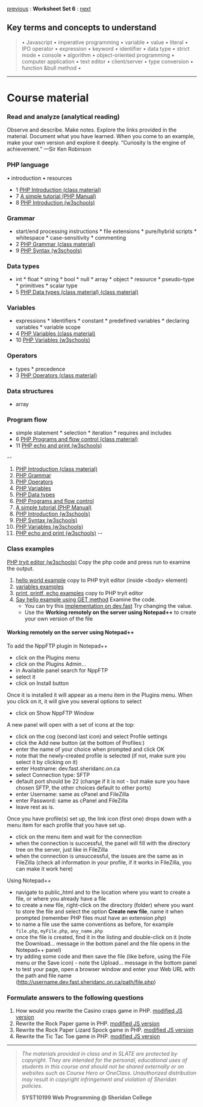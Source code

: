 [previous](set05.md) 
: **Worksheet Set 6**
: [next](set07.md)


## Key terms and concepts to understand
> &bull; Javascript  &bull; imperative programming  &bull; variable  &bull; value  &bull; literal  &bull; IPO operator &bull; expression  &bull; keyword  &bull; identifier  &bull;  data type &bull; strict mode  &bull; console  &bull;  algorithm  &bull; object-oriented programming  &bull; computer application  &bull;  text editor  &bull; client/server  &bull;  type conversion  &bull; function &bull method &bull;
> 
---

# Course material

### Read and analyze (analytical reading)
Observe and describe. Make notes. Explore the links provided in the material. Document what you have learned. When you come to an example, make your own version and explore it deeply. “Curiosity Is the engine of achievement.” —Sir Ken Robinson

### PHP language
&bull; introduction &bull; resources
* 1 [PHP Introduction (class material)](https://ebajcar.github.io/web10199/content/learnphp/index.html)
* 7 [A simple tutorial (PHP Manual)](https://www.php.net/manual/en/tutorial.php)
* 8 [PHP Introduction (w3schools)](https://www.w3schools.com/php/php_intro.asp)
### Grammar
* start/end processing instructions  *  file extensions  * pure/hybrid scripts  * whitespace  * case-sensitivity * commenting
* 2 [PHP Grammar (class material)](https://ebajcar.github.io/web10199/content/learnphp/grammar.html)
* 9 [PHP Syntax (w3schools)](https://www.w3schools.com/php/php_syntax.asp)
### Data types
* int * float * string * bool * null * array * object * resource * pseudo-type * primitives * scalar type
* 5 [PHP Data types (class material) (class material)](https://ebajcar.github.io/web10199/content/learnphp/data_types.html)
### Variables
* expressions * Identifiers * constant * predefined variables * declaring variables * variable scope
* 4 [PHP Variables (class material)](https://ebajcar.github.io/web10199/content/learnphp/variables.html)
* 10 [PHP Variables (w3schools)](https://www.w3schools.com/php/php_variables.asp)
### Operators
* types * precedence
* 3 [PHP Operators (class material)](https://ebajcar.github.io/web10199/content/learnphp/operators.html)
### Data structures
* array
### Program flow
* simple statement * selection * iteration * requires and includes
* 6 [PHP Programs and flow control (class material)](https://ebajcar.github.io/web10199/content/learnphp/control_flow.html)
* 11 [PHP echo and print (w3schools)](https://www.w3schools.com/php/php_echo_print.asp)

--
1. [PHP Introduction (class material)](https://ebajcar.github.io/web10199/content/learnphp/index.html)
2. [PHP Grammar](https://ebajcar.github.io/web10199/content/learnphp/grammar.html)
3. [PHP Operators](https://ebajcar.github.io/web10199/content/learnphp/operators.html)
4. [PHP Variables](https://ebajcar.github.io/web10199/content/learnphp/variables.html)
5. [PHP Data types](https://ebajcar.github.io/web10199/content/learnphp/data_types.html)
6. [PHP Programs and flow control](https://ebajcar.github.io/web10199/content/learnphp/control_flow.html)
7. [A simple tutorial (PHP Manual)](https://www.php.net/manual/en/tutorial.php)
8. [PHP Introduction (w3schools)](https://www.w3schools.com/php/php_intro.asp)
9. [PHP Syntax (w3schools)](https://www.w3schools.com/php/php_syntax.asp)
10. [PHP Variables (w3schools)](https://www.w3schools.com/php/php_variables.asp)
11. [PHP echo and print (w3schools)](https://www.w3schools.com/php/php_echo_print.asp)
--

### Class examples
<a href="https://www.w3schools.com/php/phptryit.asp?filename=tryphp_intro" target="_blank">PHP tryit editor (w3schools)</a> Copy the php code and press run to examine the output.
1. [hello world example](../examples/set6/hello_world.php) copy to PHP tryit editor (inside &lt;body> element)
2. [variables examples](../examples/set6/variables.php)
3. [print, printf, echo examples](../examples/set6/print_printf.html) copy to PHP tryit editor
4. [Say hello example using GET method](../examples/set6/say_hello.php) Examine the code.
    - You can try this [implementation on dev.fast](https://bajcar.dev.fast.sheridanc.on.ca/10199/set06/say_hello.php?name=Sheridan%20College&password=abc) Try changing the value.
    - Use the **Working remotely on the server using Notepad++** to create your own version of the file

#### Working remotely on the server using Notepad++
To add the NppFTP plugin in Notepad++
- click on the Plugins menu
- click on the Plugins Admin...
- in Available panel search for NppFTP
- select it
- click on Install button

Once it is installed it will appear as a menu item in the Plugins menu. When you click on it, it will give you several options to select
- click on Show NppFTP Window

A new panel will open with a set of icons at the top:
- click on the cog (second last icon) and select Profile settings
- click the Add new button (at the bottom of Profiles:)
- enter the name of your choice when prompted and click OK
- note that the newly-created profile is selected (if not, make sure you select it by clicking on it)
- enter Hostname: dev.fast.sheridanc.on.ca
- select Connection type: SFTP
- default port should be 22 (change if it is not - but make sure you have chosen SFTP, the other choices default to other ports)
- enter Username: same as cPanel and FileZilla
- enter Password: same as cPanel and FileZilla 
- leave rest as is.

Once you have profile(s) set up, the link icon (first one) drops down with a menu item for each profile that you have set up.
- click on the menu item and wait for the connection
- when the connection is successful, the panel will fill with the directory tree on the server, just like in FileZilla
- when the connection is unsuccessful, the issues are the same as in FileZilla (check all information in your profile, if it works in FileZilla, you can make it work here)

Using Notepad++ 
- navigate to public_html and to the location where you want to create a file, or where you already have a file
- to create a new file, right-click on the directory (folder) where you want to store the file and select the option **Create new file**, name it when prompted (remember PHP files must have an extension *php*) 
- to name a file use the same conventions as before, for example `file.php`, `myFile.php`, `any_name.php`
- once the file is created, find it in the listing and double-click on it (note the Download... message in the bottom panel and the file opens in the Notepad++ panel)
- try adding some code and then save the file (like before, using the File menu or the Save icon) - note the Upload... message in the bottom panel
- to test your page, open a browser window and enter your Web URL with the path and file name (http://username.dev.fast.sheridanc.on.ca/path/file.php)






### Formulate answers to the following questions
1. How would you rewrite the Casino craps game in PHP. [modified JS version](https://syst10199-examples.w3spaces.com/week8/modified-cc.html)
2. Rewrite the Rock Paper game in PHP. [modified JS version](https://syst10199-examples.w3spaces.com/week8/modified-rps.html)
3. Rewrite the Rock Paper Lizard Spock game in PHP. [modified JS version](https://syst10199-examples.w3spaces.com/week8/modified-rpsls.html)
4. Rewrite the Tic Tac Toe game in PHP.  [modified JS version](https://syst10199-examples.w3spaces.com/week8/modified-ttt.html)


  
---
> *The materials provided in class and in SLATE are protected by copyright. They are intended for the personal, educational uses of students in this course and should not be shared externally or on websites such as Course Hero or OneClass. Unauthorized distribution may result in copyright infringement and violation of Sheridan policies.*
> 
> **SYST10199 Web Programming @ Sheridan College**
